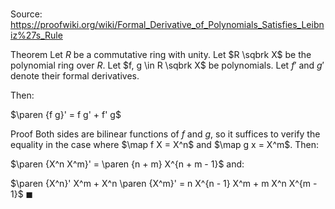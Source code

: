 # 

Source: https://proofwiki.org/wiki/Formal_Derivative_of_Polynomials_Satisfies_Leibniz%27s_Rule

Theorem
Let $R$ be a commutative ring with unity.
Let $R \sqbrk X$ be the polynomial ring over $R$.
Let $f, g \in R \sqbrk X$ be polynomials.
Let $f'$ and $g'$ denote their formal derivatives.

Then:

$\paren {f g}' = f g' + f' g$


Proof
Both sides are bilinear functions of $f$ and $g$, so it suffices to verify the equality in the case where $\map f X = X^n$ and $\map g x = X^m$.
Then:

$\paren {X^n X^m}' = \paren {n + m} X^{n + m - 1}$
and:

$\paren {X^n}' X^m + X^n \paren {X^m}' = n X^{n - 1} X^m + m X^n X^{m - 1}$
$\blacksquare$





